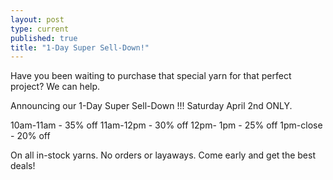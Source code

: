 ```yaml
---
layout: post
type: current
published: true
title: "1-Day Super Sell-Down!"
---
```



Have you been waiting to purchase that special yarn for that perfect project?  We can help.

Announcing our 1-Day Super Sell-Down !!!
Saturday April 2nd ONLY.

10am-11am - 35% off
11am-12pm - 30% off
12pm- 1pm - 25% off
1pm-close - 20% off

On all in-stock yarns. No orders or layaways.
Come early and get the best deals!
